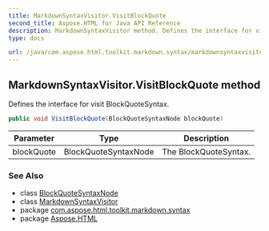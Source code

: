 ```yaml
---
title: MarkdownSyntaxVisitor.VisitBlockQuote
second_title: Aspose.HTML for Java API Reference
description: MarkdownSyntaxVisitor method. Defines the interface for visit BlockQuoteSyntax
type: docs

url: /java/com.aspose.html.toolkit.markdown.syntax/markdownsyntaxvisitor/visitblockquote/
---
```

## MarkdownSyntaxVisitor.VisitBlockQuote method

Defines the interface for visit BlockQuoteSyntax.

```java
public void VisitBlockQuote(BlockQuoteSyntaxNode blockQuote)
```

| Parameter | Type | Description |
| --- | --- | --- |
| blockQuote | BlockQuoteSyntaxNode | The BlockQuoteSyntax. |

### See Also

* class [BlockQuoteSyntaxNode](../../blockquotesyntaxnode/)
* class [MarkdownSyntaxVisitor](../)
* package [com.aspose.html.toolkit.markdown.syntax](../../../com.aspose.html.toolkit.markdown.syntax/)
* package [Aspose.HTML](../../../)
